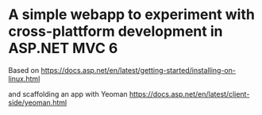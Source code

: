 # A simple webapp to experiment with cross-plattform development in ASP.NET MVC 6

Based on
https://docs.asp.net/en/latest/getting-started/installing-on-linux.html

and scaffolding an app with Yeoman
https://docs.asp.net/en/latest/client-side/yeoman.html
